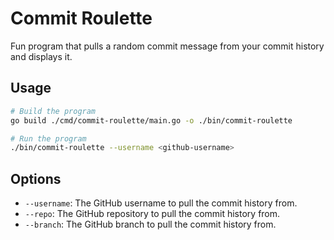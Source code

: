 # Commit Roulette

Fun program that pulls a random commit message from your commit history and displays it.

## Usage

```bash
# Build the program
go build ./cmd/commit-roulette/main.go -o ./bin/commit-roulette

# Run the program
./bin/commit-roulette --username <github-username>
```

## Options

- `--username`: The GitHub username to pull the commit history from.
- `--repo`: The GitHub repository to pull the commit history from.
- `--branch`: The GitHub branch to pull the commit history from.
